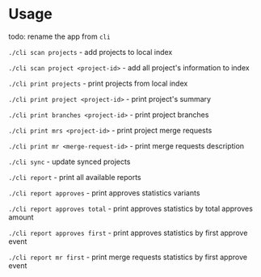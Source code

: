 
# Usage

todo: rename the app from ``cli``

``./cli scan projects`` - add projects to local index

``./cli scan project <project-id>`` - add all project's information to index

``./cli print projects`` - print projects from local index

``./cli print project <project-id>`` - print project's summary

``./cli print branches <project-id>`` - print project branches

``./cli print mrs <project-id>`` - print project merge requests

``./cli print mr <merge-request-id>`` - print merge requests description

``./cli sync`` - update synced projects

``./cli report`` - print all available reports

``./cli report approves`` - print approves statistics variants

``./cli report approves total`` - print approves statistics by total approves amount

``./cli report approves first`` - print approves statistics by first approve event

``./cli report mr first`` - print merge requests statistics by first approve event